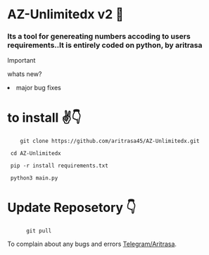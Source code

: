 
# AZ-Unlimitedx v2 🤩



### Its a tool for genereating numbers accoding to users requirements..It is entirely coded on python, by aritrasa


> [!IMPORTANT]
> whats new?
<li> major bug fixes



 
 # to install ✌️👇

        git clone https://github.com/aritrasa45/AZ-Unlimitedx.git

     cd AZ-Unlimitedx

     pip -r install requirements.txt

     python3 main.py



# Update Reposetory 👇

          git pull



To complain about any bugs and errors [Telegram/Aritrasa](https://t.me/zsxxsz1).

